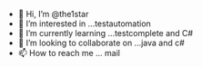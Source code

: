 - 👋 Hi, I’m @the1star
- 👀 I’m interested in ...testautomation
- 🌱 I’m currently learning ...testcomplete and C#
- 💞️ I’m looking to collaborate on ...java and c#
- 📫 How to reach me ... mail

<!---
the1star/the1star is a ✨ special ✨ repository because its `README.md` (this file) appears on your GitHub profile.
You can click the Preview link to take a look at your changes.
--->

